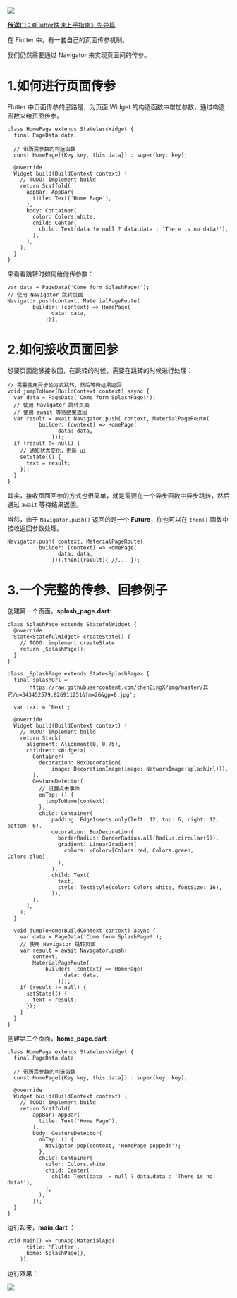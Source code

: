 [![](https://raw.githubusercontent.com/chenBingX/img/master/Flutter/Flutter快速上手指南封面2.JPG)](https://juejin.im/post/5c8f8e62e51d456a0f23d0fe)

[**传送门：**《Flutter快速上手指南》先导篇](https://juejin.im/post/5c8f8e62e51d456a0f23d0fe)


在 Flutter 中，有一套自己的页面传参机制。

我们仍然需要通过 Navigator 来实现页面间的传参。  

# 1.如何进行页面传参  

Flutter 中页面传参的思路是，为页面 Widget 的构造函数中增加参数，通过构造函数来给页面传参。  

```
class HomePage extends StatelessWidget {
  final PageData data;

  // 带所需参数的构造函数
  const HomePage({Key key, this.data}) : super(key: key);

  @override
  Widget build(BuildContext context) {
    // TODO: implement build
    return Scaffold(
      appBar: AppBar(
        title: Text('Home Page'),
      ),
      body: Container(
        color: Colors.white,
        child: Center(
          child: Text(data != null ? data.data : 'There is no data!'),
        ),
      ),
    );
  }
}
```

来看看跳转时如何给他传参数：  

```
var data = PageData('Come form SplashPage!');
// 使用 Navigator 跳转页面
Navigator.push(context, MaterialPageRoute(
        builder: (context) => HomePage(
              data: data,
            )));
```

# 2.如何接收页面回参

想要页面能够接收回，在跳转的时候，需要在跳转的时候进行处理：  

```
// 需要使用异步的方式跳转，然后等待结果返回
void jumpToHome(BuildContext context) async {
  var data = PageData('Come form SplashPage!');
  // 使用 Navigator 跳转页面
  // 使用 await 等待结果返回
  var result = await Navigator.push( context, MaterialPageRoute(
          builder: (context) => HomePage(
                data: data,
              )));
  if (result != null) {
    // 通知状态变化，更新 ui
    setState(() {
      text = result;
    });
  }
}
```

其实，接收页面回参的方式也很简单，就是需要在一个异步函数中异步跳转，然后通过 `await` 等待结果返回。  

当然，由于 `Navigator.push()` 返回的是一个 **Future**，你也可以在 `then()`
函数中接收返回参数处理。  

```
Navigator.push( context, MaterialPageRoute(
          builder: (context) => HomePage(
                data: data,
              ))).then((result){ //... });
```

# 3.一个完整的传参、回参例子  

创建第一个页面，**splash_page.dart**:  


```
class SplashPage extends StatefulWidget {
  @override
  State<StatefulWidget> createState() {
    // TODO: implement createState
    return _SplashPage();
  }
}

class _SplashPage extends State<SplashPage> {
  final splashUrl =
      'https://raw.githubusercontent.com/chenBingX/img/master/其它/u=343452579,826911251&fm=26&gp=0.jpg';

  var text = 'Next';

  @override
  Widget build(BuildContext context) {
    // TODO: implement build
    return Stack(
      alignment: Alignment(0, 0.75),
      children: <Widget>[
        Container(
          decoration: BoxDecoration(
              image: DecorationImage(image: NetworkImage(splashUrl))),
        ),
        GestureDetector(
          // 设置点击事件
          onTap: () {
            jumpToHome(context);
          },
          child: Container(
              padding: EdgeInsets.only(left: 12, top: 6, right: 12, bottom: 6),
              decoration: BoxDecoration(
                borderRadius: BorderRadius.all(Radius.circular(6)),
                gradient: LinearGradient(
                  colors: <Color>[Colors.red, Colors.green, Colors.blue],
                ),
              ),
              child: Text(
                text,
                style: TextStyle(color: Colors.white, fontSize: 16),
              )),
        ),
      ],
    );
  }

  void jumpToHome(BuildContext context) async {
    var data = PageData('Come form SplashPage!');
    // 使用 Navigator 跳转页面
    var result = await Navigator.push(
        context,
        MaterialPageRoute(
            builder: (context) => HomePage(
                  data: data,
                )));
    if (result != null) {
      setState(() {
        text = result;
      });
    }
  }
}
```

创建第二个页面，**home_page.dart** : 

```
class HomePage extends StatelessWidget {
  final PageData data;

  // 带所需参数的构造函数
  const HomePage({Key key, this.data}) : super(key: key);

  @override
  Widget build(BuildContext context) {
    // TODO: implement build
    return Scaffold(
        appBar: AppBar(
          title: Text('Home Page'),
        ),
        body: GestureDetector(
          onTap: () {
            Navigator.pop(context, 'HomePage popped!');
          },
          child: Container(
            color: Colors.white,
            child: Center(
              child: Text(data != null ? data.data : 'There is no data!'),
            ),
          ),
        ));
  }
}
```

运行起来，**main.dart** ：  

```
void main() => runApp(MaterialApp(
      title: 'Flutter',
      home: SplashPage(),
    ));
```

运行效果：  

![](https://raw.githubusercontent.com/chenBingX/img/master/Flutter/Flutter-demo12.gif)  

